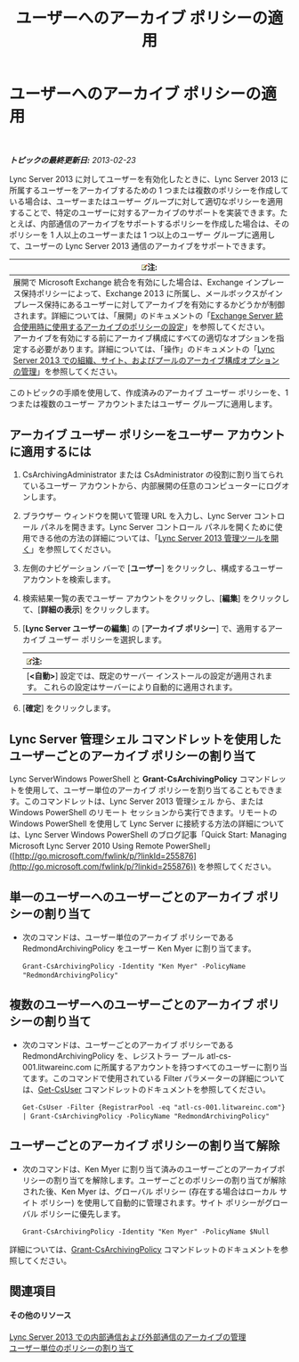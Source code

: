 ﻿---
title: ユーザーへのアーカイブ ポリシーの適用
TOCTitle: ユーザーへのアーカイブ ポリシーの適用
ms:assetid: 624a7d3e-389d-403a-97e5-f7bb17023ef3
ms:mtpsurl: https://technet.microsoft.com/ja-jp/library/Gg521004(v=OCS.15)
ms:contentKeyID: 48272310
ms.date: 05/19/2016
mtps_version: v=OCS.15
ms.translationtype: HT
---

# ユーザーへのアーカイブ ポリシーの適用

 

_**トピックの最終更新日:** 2013-02-23_

Lync Server 2013 に対してユーザーを有効化したときに、Lync Server 2013 に所属するユーザーをアーカイブするための 1 つまたは複数のポリシーを作成している場合は、ユーザーまたはユーザー グループに対して適切なポリシーを適用することで、特定のユーザーに対するアーカイブのサポートを実装できます。たとえば、内部通信のアーカイブをサポートするポリシーを作成した場合は、そのポリシーを 1 人以上のユーザーまたは 1 つ以上のユーザー グループに適用して、ユーザーの Lync Server 2013 通信のアーカイブをサポートできます。

<table>
<thead>
<tr class="header">
<th><img src="images/Gg412781.note(OCS.15).gif" title="note" alt="note" />注:</th>
</tr>
</thead>
<tbody>
<tr class="odd">
<td>展開で Microsoft Exchange 統合を有効にした場合は、Exchange インプレース保持ポリシーによって、Exchange 2013 に所属し、メールボックスがインプレース保持にあるユーザーに対してアーカイブを有効にするかどうかが制御されます。詳細については、「展開」のドキュメントの「<a href="lync-server-2013-setting-up-policies-for-archiving-when-using-exchange-server-integration.md">Exchange Server 統合使用時に使用するアーカイブのポリシーの設定</a>」を参照してください。<br />
アーカイブを有効にする前にアーカイブ構成にすべての適切なオプションを指定する必要があります。詳細については、「操作」のドキュメントの「<a href="lync-server-2013-managing-archiving-configuration-options-for-your-organization-sites-and-pools.md">Lync Server 2013 での組織、サイト、およびプールのアーカイブ構成オプションの管理</a>」を参照してください。</td>
</tr>
</tbody>
</table>


このトピックの手順を使用して、作成済みのアーカイブ ユーザー ポリシーを、1 つまたは複数のユーザー アカウントまたはユーザー グループに適用します。

## アーカイブ ユーザー ポリシーをユーザー アカウントに適用するには

1.  CsArchivingAdministrator または CsAdministrator の役割に割り当てられているユーザー アカウントから、内部展開の任意のコンピューターにログオンします。

2.  ブラウザー ウィンドウを開いて管理 URL を入力し、Lync Server コントロール パネルを開きます。Lync Server コントロール パネルを開くために使用できる他の方法の詳細については、「[Lync Server 2013 管理ツールを開く](lync-server-2013-open-lync-server-administrative-tools.md)」を参照してください。

3.  左側のナビゲーション バーで \[**ユーザー**\] をクリックし、構成するユーザー アカウントを検索します。

4.  検索結果一覧の表でユーザー アカウントをクリックし、\[**編集**\] をクリックして、\[**詳細の表示**\] をクリックします。

5.  \[**Lync Server ユーザーの編集**\] の \[**アーカイブ ポリシー**\] で、適用するアーカイブ ユーザー ポリシーを選択します。
    
    <table>
    <thead>
    <tr class="header">
    <th><img src="images/Gg412781.note(OCS.15).gif" title="note" alt="note" />注:</th>
    </tr>
    </thead>
    <tbody>
    <tr class="odd">
    <td>[<strong>&lt;自動&gt;</strong>] 設定では、既定のサーバー インストールの設定が適用されます。 これらの設定はサーバーにより自動的に適用されます。</td>
    </tr>
    </tbody>
    </table>


6.  \[**確定**\] をクリックします。

## Lync Server 管理シェル コマンドレットを使用したユーザーごとのアーカイブ ポリシーの割り当て

Lync ServerWindows PowerShell と **Grant-CsArchivingPolicy** コマンドレットを使用して、ユーザー単位のアーカイブ ポリシーを割り当てることもできます。このコマンドレットは、Lync Server 2013 管理シェル から、または Windows PowerShell のリモート セッションから実行できます。リモートの Windows PowerShell を使用して Lync Server に接続する方法の詳細については、Lync Server Windows PowerShell のブログ記事「Quick Start: Managing Microsoft Lync Server 2010 Using Remote PowerShell」 ([http://go.microsoft.com/fwlink/p/?linkId=255876](http://go.microsoft.com/fwlink/p/?linkid=255876)) を参照してください。

## 単一のユーザーへのユーザーごとのアーカイブ ポリシーの割り当て

  - 次のコマンドは、ユーザー単位のアーカイブ ポリシーである RedmondArchivingPolicy をユーザー Ken Myer に割り当てます。
    
        Grant-CsArchivingPolicy -Identity "Ken Myer" -PolicyName "RedmondArchivingPolicy"

## 複数のユーザーへのユーザーごとのアーカイブ ポリシーの割り当て

  - 次のコマンドは、ユーザーごとのアーカイブ ポリシーである RedmondArchivingPolicy を、レジストラー プール atl-cs-001.litwareinc.com に所属するアカウントを持つすべてのユーザーに割り当てます。このコマンドで使用されている Filter パラメーターの詳細については、[Get-CsUser](https://docs.microsoft.com/en-us/powershell/module/skype/Get-CsUser) コマンドレットのドキュメントを参照してください。
    
        Get-CsUser -Filter {RegistrarPool -eq "atl-cs-001.litwareinc.com"} | Grant-CsArchivingPolicy -PolicyName "RedmondArchivingPolicy"

## ユーザーごとのアーカイブ ポリシーの割り当て解除

  - 次のコマンドは、Ken Myer に割り当て済みのユーザーごとのアーカイブポリシーの割り当てを解除します。ユーザーごとのポリシーの割り当てが解除された後、Ken Myer は、グローバル ポリシー (存在する場合はローカル サイト ポリシー) を使用して自動的に管理されます。サイト ポリシーがグローバル ポリシーに優先します。
    
        Grant-CsArchivingPolicy -Identity "Ken Myer" -PolicyName $Null

詳細については、[Grant-CsArchivingPolicy](https://docs.microsoft.com/en-us/powershell/module/skype/Grant-CsArchivingPolicy) コマンドレットのドキュメントを参照してください。

## 関連項目

#### その他のリソース

[Lync Server 2013 での内部通信および外部通信のアーカイブの管理](lync-server-2013-managing-the-archiving-of-internal-and-external-communications.md)  
[ユーザー単位のポリシーの割り当て](lync-server-2013-assigning-per-user-policies.md)

